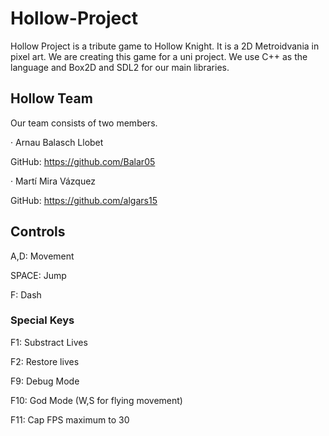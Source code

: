 # Hollow-Project

Hollow Project is a tribute game to Hollow Knight.
It is a 2D Metroidvania in pixel art. We are creating this game for a uni project.
We use C++ as the language and Box2D and SDL2 for our main libraries.

## Hollow Team
Our team consists of two members.

  · Arnau Balasch Llobet
  
  GitHub: https://github.com/Balar05

  · Martí Mira Vázquez
  
  GitHub: https://github.com/algars15

## Controls
A,D: Movement

SPACE: Jump

F: Dash

### Special Keys
F1: Substract Lives
  
F2: Restore lives
  
F9: Debug Mode
  
F10: God Mode (W,S for flying movement)

F11: Cap FPS maximum to 30
